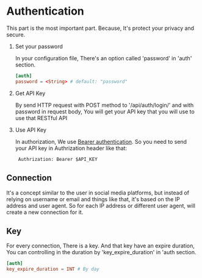 # Authentication

This part is the most important part. Because, It's protect your privacy and secure.

1. Set your password

   In your configuration file, There's an option called 'password' in 'auth' section.

   ```toml
   [auth]
   password = <String> # default: "password"
   ```

2. Get API Key

   By send HTTP request with POST method to '/api/auth/login/' and with password in request body, You will get your API key that you will use to use that RESTful API

3. Use API Key

   In authorization, We use [Bearer authentication](https://www.devopsschool.com/blog/what-is-bearer-token-and-how-it-works/). So you need to send your API key in Authrization header like that:

   ```
    Authrization: Bearer $API_KEY
   ```

## Connection

It's a concept similar to the user in social media platforms, but instead of relying on username or email and things like that, it's based on the IP address and user agent. So for each IP address or different user agent, will create a new connection for it.

## Key

For every connection, There is a key. And that key have an expire duration, You can controlling in the duration by 'key_expire_duration' in 'auth section.

```toml
[auth]
key_expire_duration = INT # By day
```
